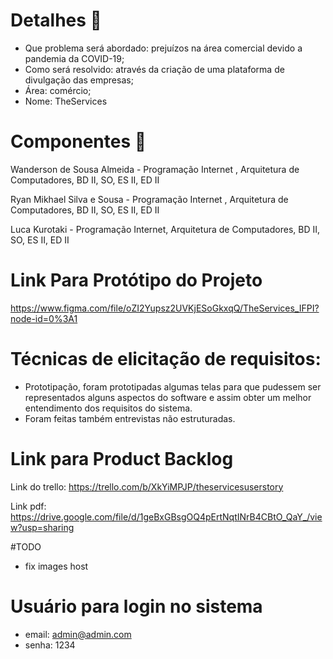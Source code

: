 # Detalhes :page_facing_up:
- Que problema será abordado: prejuízos na área comercial devido a pandemia da COVID-19;
- Como será resolvido: através da criação de uma plataforma de divulgação das empresas;
- Área: comércio;
- Nome: TheServices

# Componentes :busts_in_silhouette:
Wanderson de Sousa Almeida - Programação Internet , Arquitetura de Computadores, BD II, SO, ES II, ED II

Ryan Mikhael Silva e Sousa - Programação Internet , Arquitetura de Computadores, BD II, SO, ES II, ED II

Luca Kurotaki - Programação Internet, Arquitetura de Computadores, BD II, SO, ES II, ED II

# Link Para Protótipo do Projeto
https://www.figma.com/file/oZI2Yupsz2UVKjESoGkxqQ/TheServices_IFPI?node-id=0%3A1

# Técnicas de elicitação de requisitos:
- Prototipação, foram prototipadas algumas telas para que pudessem ser representados alguns aspectos do software e assim obter um melhor entendimento dos requisitos do sistema.
- Foram feitas também entrevistas não estruturadas.

# Link para Product Backlog
Link do trello:
https://trello.com/b/XkYiMPJP/theservicesuserstory

Link pdf: 
https://drive.google.com/file/d/1geBxGBsgOQ4pErtNqtINrB4CBtO_QaY_/view?usp=sharing

#TODO
- fix images host

# Usuário para login no sistema 
- email: admin@admin.com
- senha: 1234
